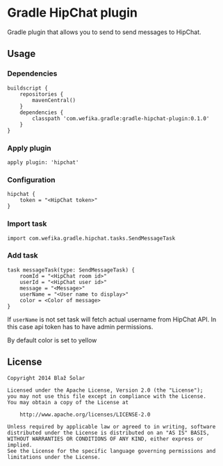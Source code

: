 # Gradle HipChat plugin

Gradle plugin that allows you to send to send messages to HipChat.

## Usage

### Dependencies
    buildscript {
        repositories {
            mavenCentral()
        }
        dependencies {
            classpath 'com.wefika.gradle:gradle-hipchat-plugin:0.1.0'
        }
    }

### Apply plugin
    apply plugin: 'hipchat'

### Configuration
    hipchat {
        token = "<HipChat token>"
    }

### Import task
    import com.wefika.gradle.hipchat.tasks.SendMessageTask

### Add task
    task messageTask(type: SendMessageTask) {
        roomId = "<HipChat room id>"
        userId = "<HipChat user id>"
        message = "<Message>"
        userName = "<User name to display>"
        color = <Color of message>
    }

If `userName` is not set task will fetch actual username from HipChat API. In this case api token
has to have admin permissions.

By default color is set to yellow

## License
	Copyright 2014 Blaž Šolar

	Licensed under the Apache License, Version 2.0 (the "License");
	you may not use this file except in compliance with the License.
	You may obtain a copy of the License at

	    http://www.apache.org/licenses/LICENSE-2.0

	Unless required by applicable law or agreed to in writing, software
	distributed under the License is distributed on an "AS IS" BASIS,
	WITHOUT WARRANTIES OR CONDITIONS OF ANY KIND, either express or implied.
	See the License for the specific language governing permissions and
	limitations under the License.
